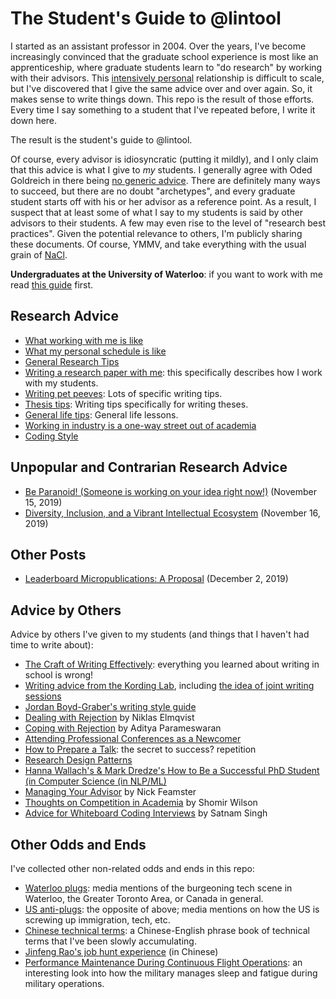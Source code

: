 # The Student's Guide to @lintool

I started as an assistant professor in 2004.
Over the years, I've become increasingly convinced that the graduate school experience is most like an apprenticeship, where graduate students learn to "do research" by working with their advisors.
This [intensively personal](http://phdcomics.com/comics.php?f=1296) relationship is difficult to scale, but I've discovered that I give the same advice over and over again.
So, it makes sense to write things down.
This repo is the result of those efforts.
Every time I say something to a student that I've repeated before, I write it down here.

The result is the student's guide to @lintool.

Of course, every advisor is idiosyncratic (putting it mildly), and I only claim that this advice is what I give to _my_ students.
I generally agree with Oded Goldreich in there being [no generic advice](http://www.wisdom.weizmann.ac.il/~oded/advice.html).
There are definitely many ways to succeed, but there are no doubt "archetypes", and every graduate student starts off with his or her advisor as a reference point.
As a result, I suspect that at least some of what I say to my students is said by other advisors to their students.
A few may even rise to the level of "research best practices".
Given the potential relevance to others, I'm publicly sharing these documents.
Of course, YMMV, and take everything with the usual grain of [NaCl](https://en.wikipedia.org/wiki/Sodium_chloride).

**Undergraduates at the University of Waterloo**: if you want to work with me read [this guide](ura.md) first.

## Research Advice

+ [What working with me is like](what-working-with-me-is-like.md)
+ [What my personal schedule is like](what-my-personal-schedule-is-like.md)
+ [General Research Tips](general-research-tips.md)
+ [Writing a research paper with me](writing-a-research-paper-with-me.md): this specifically describes how I work with my students.
+ [Writing pet peeves](writing-pet-peeves.md): Lots of specific writing tips.
+ [Thesis tips](thesis-tips.md): Writing tips specifically for writing theses.
+ [General life tips](general-tips.md): General life lessons.
+ [Working in industry is a one-way street out of academia](industry-one-way-street.md)
+ [Coding Style](coding-style.md)

## Unpopular and Contrarian Research Advice

+ [Be Paranoid! (Someone is working on your idea right now!)](paranoid.md) (November 15, 2019)
+ [Diversity, Inclusion, and a Vibrant Intellectual Ecosystem](ecosystem.md) (November 16, 2019)

## Other Posts

+ [Leaderboard Micropublications: A Proposal](micropublications.md) (December 2, 2019)

## Advice by Others

Advice by others I've given to my students (and things that I haven't had time to write about):

+ [The Craft of Writing Effectively](https://www.youtube.com/watch?v=vtIzMaLkCaM): everything you learned about writing in school is wrong!
+ [Writing advice from the Kording Lab](http://kordinglab.com/2016/01/14/paper101.html), including [the idea of joint writing sessions](http://kordinglab.com/2016/01/13/writing-together.html)
+ [Jordan Boyd-Graber's writing style guide](http://umiacs.umd.edu/~jbg/static/style.html)
+ [Dealing with Rejection](https://sites.umiacs.umd.edu/elm/2016/10/25/dealing-with-rejection/) by Niklas Elmqvist
+ [Coping with Rejection](https://www.loom.com/share/89bfb10668d94595b265a156126474a5) by Aditya Parameswaran
+ [Attending Professional Conferences as a Newcomer](http://pgbovine.net/attending-conferences.htm)
+ [How to Prepare a Talk](https://www.deconstructconf.com/blog/how-to-prepare-a-talk): the secret to success? repetition
+ [Research Design Patterns](http://pgbovine.net/research-design-patterns.htm)
+ [Hanna Wallach's & Mark Dredze's How to Be a Successful PhD Student (in Computer Science (in NLP/ML)](https://people.cs.umass.edu/~wallach/how_to_be_a_successful_phd_student.pdf)
+ [Managing Your Advisor](https://medium.com/great-research/managing-your-advisor-bb9060f4f8ce) by Nick Feamster
+ [Thoughts on Competition in Academia](https://shomir.net/competition.html) by Shomir Wilson
+ [Advice for Whiteboard Coding Interviews](https://fpcastle.com/2021/10/03/coding-interviews.html) by Satnam Singh
 
## Other Odds and Ends

I've collected other non-related odds and ends in this repo:

+ [Waterloo plugs](waterloo-plugs.md): media mentions of the burgeoning tech scene in Waterloo, the Greater Toronto Area, or Canada in general.
+ [US anti-plugs](us-anti-plugs.md): the opposite of above; media mentions on how the US is screwing up immigration, tech, etc.
+ [Chinese technical terms](chinese-technical-terms.md): a Chinese-English phrase book of technical terms that I've been slowly accumulating.
+ [Jinfeng Rao's job hunt experience](https://zhuanlan.zhihu.com/p/35435776) (in Chinese)
+ [Performance Maintenance During Continuous Flight Operations](docs/NAVMEDP-6410.pdf): an interesting look into how the military manages sleep and fatigue during military operations.
